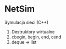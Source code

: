 # NetSim
Symulacja sieci (C++)

1. Destruktory wirtualne
2. cbegin, begin, end, cend
3. deque -> list